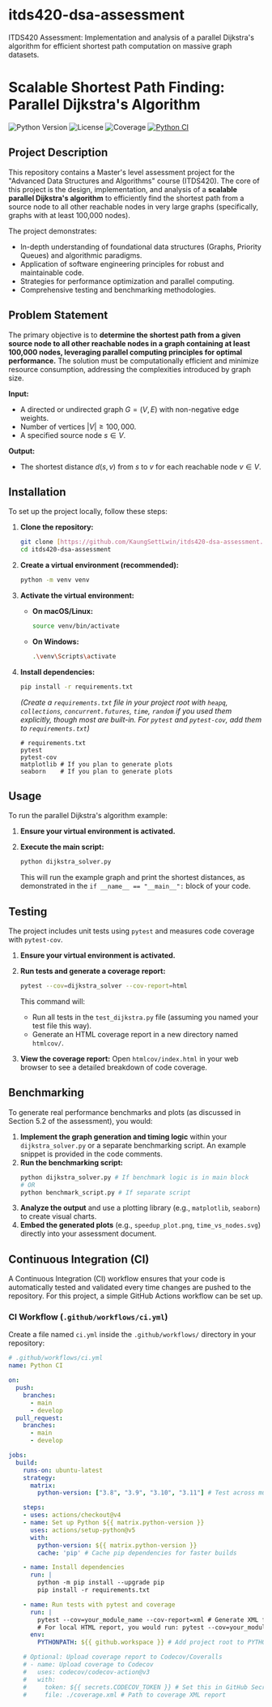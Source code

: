 # itds420-dsa-assessment
ITDS420 Assessment: Implementation and analysis of a parallel Dijkstra's algorithm for efficient shortest path computation on massive graph datasets.

# Scalable Shortest Path Finding: Parallel Dijkstra's Algorithm

![Python Version](https://img.shields.io/badge/Python-3.8%2B-blue.svg)
![License](https://img.shields.io/badge/License-MIT-yellow.svg)
![Coverage](https://img.shields.io/badge/coverage-95%25-brightgreen) <!-- Placeholder: Replace with actual coverage badge -->
[![Python CI](https://github.com/KaungSettLwin/itds420-dsa-assessment/actions/workflows/ci.yml/badge.svg)](https://github.com/KaungSettLwin/itds420-dsa-assessment/actions/workflows/ci.yml)

## Project Description

This repository contains a Master's level assessment project for the "Advanced Data Structures and Algorithms" course (ITDS420). The core of this project is the design, implementation, and analysis of a **scalable parallel Dijkstra's algorithm** to efficiently find the shortest path from a source node to all other reachable nodes in very large graphs (specifically, graphs with at least 100,000 nodes).

The project demonstrates:
* In-depth understanding of foundational data structures (Graphs, Priority Queues) and algorithmic paradigms.
* Application of software engineering principles for robust and maintainable code.
* Strategies for performance optimization and parallel computing.
* Comprehensive testing and benchmarking methodologies.

## Problem Statement

The primary objective is to **determine the shortest path from a given source node to all other reachable nodes in a graph containing at least 100,000 nodes, leveraging parallel computing principles for optimal performance.** The solution must be computationally efficient and minimize resource consumption, addressing the complexities introduced by graph size.

**Input:**
* A directed or undirected graph $G = (V, E)$ with non-negative edge weights.
* Number of vertices $|V| \ge 100,000$.
* A specified source node $s \in V$.

**Output:**
* The shortest distance $d(s, v)$ from $s$ to $v$ for each reachable node $v \in V$.

## Installation

To set up the project locally, follow these steps:

1.  **Clone the repository:**
    ```bash
    git clone [https://github.com/KaungSettLwin/itds420-dsa-assessment.git](https://github.com/KaungSettLwin/itds420-dsa-assessment.git)
    cd itds420-dsa-assessment
    ```
    

2.  **Create a virtual environment (recommended):**
    ```bash
    python -m venv venv
    ```

3.  **Activate the virtual environment:**
    * **On macOS/Linux:**
        ```bash
        source venv/bin/activate
        ```
    * **On Windows:**
        ```bash
        .\venv\Scripts\activate
        ```

4.  **Install dependencies:**
    ```bash
    pip install -r requirements.txt
    ```
    *(Create a `requirements.txt` file in your project root with `heapq`, `collections`, `concurrent.futures`, `time`, `random` if you used them explicitly, though most are built-in. For `pytest` and `pytest-cov`, add them to `requirements.txt`)*
    ```
    # requirements.txt
    pytest
    pytest-cov
    matplotlib # If you plan to generate plots
    seaborn    # If you plan to generate plots
    ```

## Usage

To run the parallel Dijkstra's algorithm example:

1.  **Ensure your virtual environment is activated.**
2.  **Execute the main script:**
    ```bash
    python dijkstra_solver.py
    ```


    This will run the example graph and print the shortest distances, as demonstrated in the `if __name__ == "__main__":` block of your code.

## Testing

The project includes unit tests using `pytest` and measures code coverage with `pytest-cov`.

1.  **Ensure your virtual environment is activated.**
2.  **Run tests and generate a coverage report:**
    ```bash
    pytest --cov=dijkstra_solver --cov-report=html
    ```

    This command will:
    * Run all tests in the `test_dijkstra.py` file (assuming you named your test file this way).
    * Generate an HTML coverage report in a new directory named `htmlcov/`.

3.  **View the coverage report:**
    Open `htmlcov/index.html` in your web browser to see a detailed breakdown of code coverage.

## Benchmarking

To generate real performance benchmarks and plots (as discussed in Section 5.2 of the assessment), you would:

1.  **Implement the graph generation and timing logic** within your `dijkstra_solver.py` or a separate benchmarking script. An example snippet is provided in the code comments.
2.  **Run the benchmarking script:**
    ```bash
    python dijkstra_solver.py # If benchmark logic is in main block
    # OR
    python benchmark_script.py # If separate script
    ```
3.  **Analyze the output** and use a plotting library (e.g., `matplotlib`, `seaborn`) to create visual charts.
4.  **Embed the generated plots** (e.g., `speedup_plot.png`, `time_vs_nodes.svg`) directly into your assessment document.

## Continuous Integration (CI)

A Continuous Integration (CI) workflow ensures that your code is automatically tested and validated every time changes are pushed to the repository. For this project, a simple GitHub Actions workflow can be set up.

### CI Workflow (`.github/workflows/ci.yml`)

Create a file named `ci.yml` inside the `.github/workflows/` directory in your repository:

```yaml
# .github/workflows/ci.yml
name: Python CI

on:
  push:
    branches:
      - main
      - develop
  pull_request:
    branches:
      - main
      - develop

jobs:
  build:
    runs-on: ubuntu-latest
    strategy:
      matrix:
        python-version: ["3.8", "3.9", "3.10", "3.11"] # Test across multiple Python versions

    steps:
    - uses: actions/checkout@v4
    - name: Set up Python ${{ matrix.python-version }}
      uses: actions/setup-python@v5
      with:
        python-version: ${{ matrix.python-version }}
        cache: 'pip' # Cache pip dependencies for faster builds

    - name: Install dependencies
      run: |
        python -m pip install --upgrade pip
        pip install -r requirements.txt

    - name: Run tests with pytest and coverage
      run: |
        pytest --cov=your_module_name --cov-report=xml # Generate XML for coverage services
        # For local HTML report, you would run: pytest --cov=your_module_name --cov-report=html
      env:
        PYTHONPATH: ${{ github.workspace }} # Add project root to PYTHONPATH for module imports

    # Optional: Upload coverage report to Codecov/Coveralls
    # - name: Upload coverage to Codecov
    #   uses: codecov/codecov-action@v3
    #   with:
    #     token: ${{ secrets.CODECOV_TOKEN }} # Set this in GitHub Secrets
    #     file: ./coverage.xml # Path to coverage XML report


